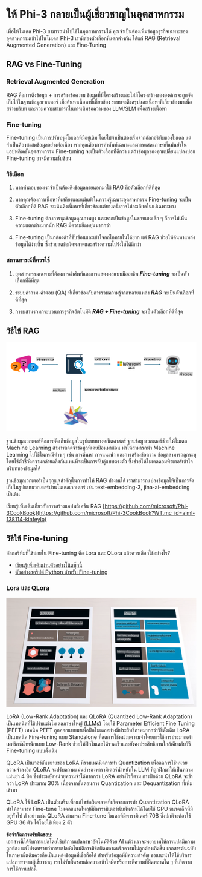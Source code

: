# **ให้ Phi-3 กลายเป็นผู้เชี่ยวชาญในอุตสาหกรรม**

เพื่อให้โมเดล Phi-3 สามารถนำไปใช้ในอุตสาหกรรมได้ คุณจำเป็นต้องเพิ่มข้อมูลธุรกิจเฉพาะของอุตสาหกรรมเข้าไปในโมเดล Phi-3 เรามีสองตัวเลือกที่แตกต่างกัน ได้แก่ RAG (Retrieval Augmented Generation) และ Fine-Tuning

## **RAG vs Fine-Tuning**

### **Retrieval Augmented Generation**

RAG คือการดึงข้อมูล + การสร้างข้อความ ข้อมูลที่มีโครงสร้างและไม่มีโครงสร้างขององค์กรจะถูกจัดเก็บไว้ในฐานข้อมูลเวกเตอร์ เมื่อค้นหาเนื้อหาที่เกี่ยวข้อง ระบบจะดึงสรุปและเนื้อหาที่เกี่ยวข้องมาเพื่อสร้างบริบท และรวมความสามารถในการเติมข้อความของ LLM/SLM เพื่อสร้างเนื้อหา

### **Fine-tuning**

Fine-tuning เป็นการปรับปรุงโมเดลที่มีอยู่เดิม โดยไม่จำเป็นต้องเริ่มจากอัลกอริทึมของโมเดล แต่จำเป็นต้องสะสมข้อมูลอย่างต่อเนื่อง หากคุณต้องการคำศัพท์เฉพาะและการแสดงภาษาที่แม่นยำในแอปพลิเคชันอุตสาหกรรม Fine-tuning จะเป็นตัวเลือกที่ดีกว่า แต่ถ้าข้อมูลของคุณเปลี่ยนแปลงบ่อย Fine-tuning อาจมีความซับซ้อน

### **วิธีเลือก**

1. หากคำตอบของเราจำเป็นต้องดึงข้อมูลภายนอกมาใช้ RAG คือตัวเลือกที่ดีที่สุด

2. หากคุณต้องการเนื้อหาที่เสถียรและแม่นยำในความรู้เฉพาะอุตสาหกรรม Fine-tuning จะเป็นตัวเลือกที่ดี RAG จะเน้นดึงเนื้อหาที่เกี่ยวข้องแต่บางครั้งอาจไม่ละเอียดในแง่เฉพาะทาง

3. Fine-tuning ต้องการชุดข้อมูลคุณภาพสูง และหากเป็นข้อมูลในขอบเขตเล็ก ๆ ก็อาจไม่เห็นความแตกต่างมากนัก RAG มีความยืดหยุ่นมากกว่า

4. Fine-tuning เป็นกล่องดำที่ซับซ้อนและเข้าใจกลไกภายในได้ยาก แต่ RAG ช่วยให้ค้นหาแหล่งข้อมูลได้ง่ายขึ้น ซึ่งช่วยลดข้อผิดพลาดและสร้างความโปร่งใสได้ดีกว่า

### **สถานการณ์ที่ควรใช้**

1. อุตสาหกรรมเฉพาะที่ต้องการคำศัพท์และการแสดงผลแบบมืออาชีพ ***Fine-tuning*** จะเป็นตัวเลือกที่ดีที่สุด

2. ระบบคำถาม-คำตอบ (QA) ที่เกี่ยวข้องกับการรวมความรู้จากหลายแหล่ง ***RAG*** จะเป็นตัวเลือกที่ดีที่สุด

3. การผสานรวมกระบวนการธุรกิจอัตโนมัติ ***RAG + Fine-tuning*** จะเป็นตัวเลือกที่ดีที่สุด

## **วิธีใช้ RAG**

![rag](../../../../translated_images/rag.36e7cb856f120334d577fde60c6a5d7c5eecae255dac387669303d30b4b3efa4.th.png)

ฐานข้อมูลเวกเตอร์คือการจัดเก็บข้อมูลในรูปแบบทางคณิตศาสตร์ ฐานข้อมูลเวกเตอร์ช่วยให้โมเดล Machine Learning สามารถจดจำข้อมูลที่เคยป้อนมาก่อน ทำให้สามารถนำ Machine Learning ไปใช้ในกรณีต่าง ๆ เช่น การค้นหา การแนะนำ และการสร้างข้อความ ข้อมูลสามารถถูกระบุโดยใช้ตัวชี้วัดความคล้ายคลึงกันแทนที่จะเป็นการจับคู่แบบตรงตัว ซึ่งช่วยให้โมเดลคอมพิวเตอร์เข้าใจบริบทของข้อมูลได้

ฐานข้อมูลเวกเตอร์เป็นกุญแจสำคัญในการทำให้ RAG ทำงานได้ เราสามารถแปลงข้อมูลให้เป็นการจัดเก็บในรูปแบบเวกเตอร์ผ่านโมเดลเวกเตอร์ เช่น text-embedding-3, jina-ai-embedding เป็นต้น

เรียนรู้เพิ่มเติมเกี่ยวกับการสร้างแอปพลิเคชัน RAG [https://github.com/microsoft/Phi-3CookBook](https://github.com/microsoft/Phi-3CookBook?WT.mc_id=aiml-138114-kinfeylo)

## **วิธีใช้ Fine-tuning**

อัลกอริทึมที่ใช้บ่อยใน Fine-tuning คือ Lora และ QLora แล้วควรเลือกใช้อย่างไร?
- [เรียนรู้เพิ่มเติมผ่านตัวอย่างโน้ตบุ๊กนี้](../../../../code/04.Finetuning/Phi_3_Inference_Finetuning.ipynb)
- [ตัวอย่างสคริปต์ Python สำหรับ Fine-tuning](../../../../code/04.Finetuning/FineTrainingScript.py)

### **Lora และ QLora**

![lora](../../../../translated_images/qlora.6aeba71122bc0c8d56ccf0bc36b861304939fee087f43c1fc6cc5c9cb8764725.th.png)

LoRA (Low-Rank Adaptation) และ QLoRA (Quantized Low-Rank Adaptation) เป็นเทคนิคที่ใช้ปรับแต่งโมเดลภาษาใหญ่ (LLMs) โดยใช้ Parameter Efficient Fine Tuning (PEFT) เทคนิค PEFT ถูกออกแบบมาเพื่อฝึกโมเดลอย่างมีประสิทธิภาพมากกว่าวิธีดั้งเดิม 
LoRA เป็นเทคนิค Fine-tuning แบบ Standalone ที่ลดการใช้หน่วยความจำโดยการใช้การประมาณค่าเมทริกซ์น้ำหนักแบบ Low-Rank ช่วยให้ฝึกโมเดลได้รวดเร็วและยังคงประสิทธิภาพใกล้เคียงกับวิธี Fine-tuning แบบดั้งเดิม 

QLoRA เป็นเวอร์ชันขยายของ LoRA ที่รวมเทคนิคการทำ Quantization เพื่อลดการใช้หน่วยความจำลงอีก QLoRA จะปรับความแม่นยำของพารามิเตอร์น้ำหนักใน LLM ที่ถูกฝึกมาให้เป็นความแม่นยำ 4 บิต ซึ่งประหยัดหน่วยความจำได้มากกว่า LoRA อย่างไรก็ตาม การฝึกด้วย QLoRA จะช้ากว่า LoRA ประมาณ 30% เนื่องจากขั้นตอนการ Quantization และ Dequantization ที่เพิ่มเข้ามา

QLoRA ใช้ LoRA เป็นตัวเสริมเพื่อแก้ไขข้อผิดพลาดที่เกิดจากการทำ Quantization QLoRA ทำให้สามารถ Fine-tune โมเดลขนาดใหญ่ที่มีพารามิเตอร์นับพันล้านได้โดยใช้ GPU ขนาดเล็กที่มีอยู่ทั่วไป ตัวอย่างเช่น QLoRA สามารถ Fine-tune โมเดลที่มีพารามิเตอร์ 70B ซึ่งปกติจะต้องใช้ GPU 36 ตัว ได้โดยใช้เพียง 2 ตัว

**ข้อจำกัดความรับผิดชอบ**:  
เอกสารนี้ได้รับการแปลโดยใช้บริการแปลภาษาอัตโนมัติด้วย AI แม้ว่าเราจะพยายามให้การแปลมีความถูกต้อง แต่โปรดทราบว่าการแปลอัตโนมัติอาจมีข้อผิดพลาดหรือความไม่ถูกต้องเกิดขึ้น เอกสารต้นฉบับในภาษาดั้งเดิมควรถือเป็นแหล่งข้อมูลที่เชื่อถือได้ สำหรับข้อมูลที่มีความสำคัญ ขอแนะนำให้ใช้บริการแปลภาษาจากผู้เชี่ยวชาญ เราไม่รับผิดชอบต่อความเข้าใจผิดหรือการตีความที่ผิดพลาดใด ๆ ที่เกิดจากการใช้การแปลนี้